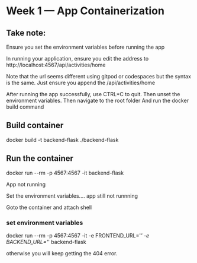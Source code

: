 # Week 1 — App Containerization

## Take note:

Ensure you set the environment variables before running the app

In running your application, ensure you edit the address to http://localhost:4567/api/activities/home 

Note that the url seems different using gitpod or codespaces but the syntax is the same.  Just ensure you append the /api/activities/home

After running the app successfully, use CTRL*C to quit. 
Then unset the environment variables.
Then navigate to the root folder
And run the docker build command 

## Build container

docker build -t  backend-flask ./backend-flask

## Run the container

docker run --rm -p 4567:4567 -it backend-flask

App not running

Set the environment variables.... app still not runnning

Goto the container and attach shell

### set environment variables

docker run --rm -p 4567:4567 -it -e FRONTEND_URL='*' -e BACKEND_URL='*' backend-flask

otherwise you will keep getting the 404 error.
